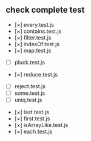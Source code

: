 ## check complete test

- [×] every.test.js
- [×] contains.test.js
- [×] filter.test.js
- [×] indexOf.test.js
- [×] map.test.js
- [ ] pluck.test.js
- [×] reduce.test.js
- [ ] reject.test.js
- [ ] some.test.js
- [ ] uniq.test.js
- [×] last.test.js
- [×] first.test.js
- [×] isArrayLike.test.js
- [×] each.test.js
